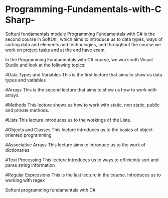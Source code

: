 # Programming-Fundamentals-with-C Sharp-
Softuni fundamentals module
Programming Fundamentals with C# is the second course in SoftUni, which aims to introduce us to data types, ways of sorting data and elements and technologies, and throughout the course we work on project tasks and at the end have exam.

In the Programming Fundamentals with C# course, we work with Visual Studio and look at the following topics:

#Data Types and Variables
This is the first lecture that aims to show us data types and variables

#Arrays
This is the second lecture that aims to show us how to work with arrays.

#Methods
This lecture shows us how to work with static, non static, public and private methods.

#Lists
This lecture introduces us to the workings of the Lists.

#Objects and Classes
This lecture introduces us to the basics of object-oriented programming

#Associative Arrays
This lecture aims to introduce us to the work of dictionaries

#Text Processing
This lecture introduces us to ways to efficiently sort and parse string information

#Regular Expressions
This is the last lecture in the course. Introduces us to working with regex

Softuni programming fundamentals with C#

